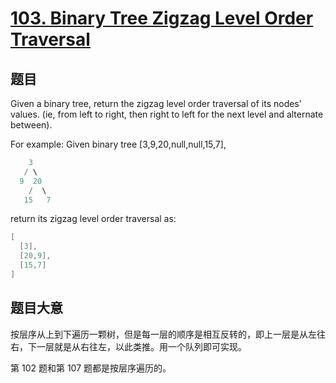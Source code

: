 # [103. Binary Tree Zigzag Level Order Traversal](https://leetcode.com/problems/binary-tree-zigzag-level-order-traversal/)

## 题目

Given a binary tree, return the zigzag level order traversal of its nodes' values. (ie, from left to right, then right to left for the next level and alternate between).

For example:
Given binary tree [3,9,20,null,null,15,7],

```c
    3
   / \
  9  20
    /  \
   15   7
```

return its zigzag level order traversal as:

```c
[
  [3],
  [20,9],
  [15,7]
]
```
 

## 题目大意

按层序从上到下遍历一颗树，但是每一层的顺序是相互反转的，即上一层是从左往右，下一层就是从右往左，以此类推。用一个队列即可实现。

第 102 题和第 107 题都是按层序遍历的。



